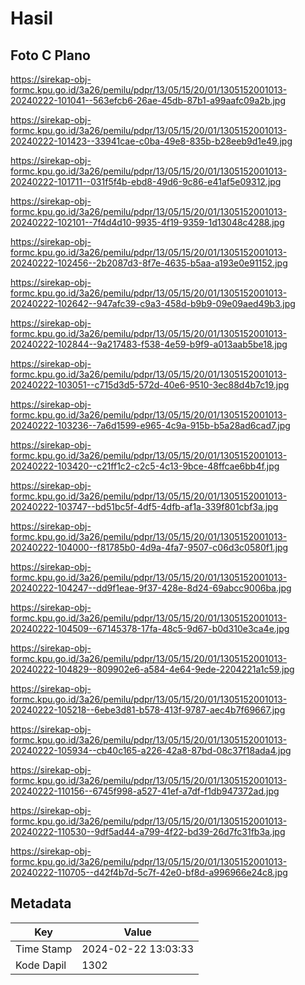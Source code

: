 # Hasil

## Foto C Plano

https://sirekap-obj-formc.kpu.go.id/3a26/pemilu/pdpr/13/05/15/20/01/1305152001013-20240222-101041--563efcb6-26ae-45db-87b1-a99aafc09a2b.jpg

https://sirekap-obj-formc.kpu.go.id/3a26/pemilu/pdpr/13/05/15/20/01/1305152001013-20240222-101423--33941cae-c0ba-49e8-835b-b28eeb9d1e49.jpg

https://sirekap-obj-formc.kpu.go.id/3a26/pemilu/pdpr/13/05/15/20/01/1305152001013-20240222-101711--031f5f4b-ebd8-49d6-9c86-e41af5e09312.jpg

https://sirekap-obj-formc.kpu.go.id/3a26/pemilu/pdpr/13/05/15/20/01/1305152001013-20240222-102101--7f4d4d10-9935-4f19-9359-1d13048c4288.jpg

https://sirekap-obj-formc.kpu.go.id/3a26/pemilu/pdpr/13/05/15/20/01/1305152001013-20240222-102456--2b2087d3-8f7e-4635-b5aa-a193e0e91152.jpg

https://sirekap-obj-formc.kpu.go.id/3a26/pemilu/pdpr/13/05/15/20/01/1305152001013-20240222-102642--947afc39-c9a3-458d-b9b9-09e09aed49b3.jpg

https://sirekap-obj-formc.kpu.go.id/3a26/pemilu/pdpr/13/05/15/20/01/1305152001013-20240222-102844--9a217483-f538-4e59-b9f9-a013aab5be18.jpg

https://sirekap-obj-formc.kpu.go.id/3a26/pemilu/pdpr/13/05/15/20/01/1305152001013-20240222-103051--c715d3d5-572d-40e6-9510-3ec88d4b7c19.jpg

https://sirekap-obj-formc.kpu.go.id/3a26/pemilu/pdpr/13/05/15/20/01/1305152001013-20240222-103236--7a6d1599-e965-4c9a-915b-b5a28ad6cad7.jpg

https://sirekap-obj-formc.kpu.go.id/3a26/pemilu/pdpr/13/05/15/20/01/1305152001013-20240222-103420--c21ff1c2-c2c5-4c13-9bce-48ffcae6bb4f.jpg

https://sirekap-obj-formc.kpu.go.id/3a26/pemilu/pdpr/13/05/15/20/01/1305152001013-20240222-103747--bd51bc5f-4df5-4dfb-af1a-339f801cbf3a.jpg

https://sirekap-obj-formc.kpu.go.id/3a26/pemilu/pdpr/13/05/15/20/01/1305152001013-20240222-104000--f81785b0-4d9a-4fa7-9507-c06d3c0580f1.jpg

https://sirekap-obj-formc.kpu.go.id/3a26/pemilu/pdpr/13/05/15/20/01/1305152001013-20240222-104247--dd9f1eae-9f37-428e-8d24-69abcc9006ba.jpg

https://sirekap-obj-formc.kpu.go.id/3a26/pemilu/pdpr/13/05/15/20/01/1305152001013-20240222-104509--67145378-17fa-48c5-9d67-b0d310e3ca4e.jpg

https://sirekap-obj-formc.kpu.go.id/3a26/pemilu/pdpr/13/05/15/20/01/1305152001013-20240222-104829--809902e6-a584-4e64-9ede-2204221a1c59.jpg

https://sirekap-obj-formc.kpu.go.id/3a26/pemilu/pdpr/13/05/15/20/01/1305152001013-20240222-105218--6ebe3d81-b578-413f-9787-aec4b7f69667.jpg

https://sirekap-obj-formc.kpu.go.id/3a26/pemilu/pdpr/13/05/15/20/01/1305152001013-20240222-105934--cb40c165-a226-42a8-87bd-08c37f18ada4.jpg

https://sirekap-obj-formc.kpu.go.id/3a26/pemilu/pdpr/13/05/15/20/01/1305152001013-20240222-110156--6745f998-a527-41ef-a7df-f1db947372ad.jpg

https://sirekap-obj-formc.kpu.go.id/3a26/pemilu/pdpr/13/05/15/20/01/1305152001013-20240222-110530--9df5ad44-a799-4f22-bd39-26d7fc31fb3a.jpg

https://sirekap-obj-formc.kpu.go.id/3a26/pemilu/pdpr/13/05/15/20/01/1305152001013-20240222-110705--d42f4b7d-5c7f-42e0-bf8d-a996966e24c8.jpg


## Metadata

| Key        | Value               |
| ---------- | ------------------- |
| Time Stamp | 2024-02-22 13:03:33 |
| Kode Dapil | 1302                |



